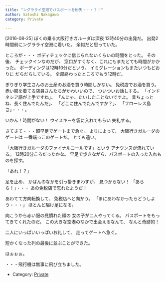 ```yaml
---
title: "ングラライ空港でパスポートを紛失・・・？！"
author: Satoshi Nakagawa
category: Private

---
```


[2016-08-25]  ぼくの乗る大阪行きガルーダは深夜
12時40分の出発だ。
出発2時間前にングラライ空港に着いた。
余裕だと思っていた。

 ところが・・・
ボディチェックに信じられないくらいの時間をとった。
その後、
チェックインなのだが、
窓口がすくなく、これにもまたとても時間がかかった。
ボーディングは12時10分だという。
イミグレーションもまたいつもどおりに
だらだらしている。
全部終わったところでもう12時だ。

ぎりぎり学生さんのお土産のお酒を買う時間しかない。
免税店でお酒を買う。
赤い服を着てる店員さんたちがかわいいので、
ついついお話しする。
「インドネシア語が上手ですね」、
「んにゃ、たいしたことないですよ。
昔ちょっとね、長く住んでたんだ」、
「どこに住んでたんですか？」、
「フローレス島さ」・・・。

 いかん！時間がない！
ウイスキーを袋に入れてもらい
失礼する。

 さてさて・・・超早足でゲートまで急ぐ。
よりによって、
大阪行きガルーダのゲートは
一番端っこのゲートだ。
とても遠い。

 「大阪行きガルーダのファイナルコールです」という
アナウンスが流れている。
12時20分ころだったかな。
早足で歩きながら、パスポートの入った入れものを探す。

 「あれ！？」

 足を止め、
かばんのなかを引っ掛きまわすが、
見つからない！
「あらら！」・・・
あの免税店で忘れたようだ！

 あわてて方向転換して、
免税店へと向かう。
「まにあわなかったらどうしよう・・・」
ほとんど駆け足になる。

<!--more-->

 向こうから赤い服の見慣れた顔の
女の子が二人やってくる。
パスポートをもってきてくれたのだ。
この大きな空港のなかで出会えるなんて、
なんと奇跡的！

 二人にいっぱいいっぱいお礼して、
走ってゲートへ急ぐ。

 短かくなった列の最後に並ぶことができた。

 ほぉぉぉ。

 ・・・飛行機は無事に飛び立ちました。

- Category: [Private](categories.html#Private)

